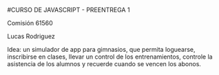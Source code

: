 #CURSO DE JAVASCRIPT - PREENTREGA 1

Comisión 61560

Lucas Rodriguez

Idea: un simulador de app para gimnasios, que permita loguearse, inscribirse en clases, llevar un control de los entrenamientos, controle la asistencia de los alumnos y recuerde cuando se vencen los abonos.
